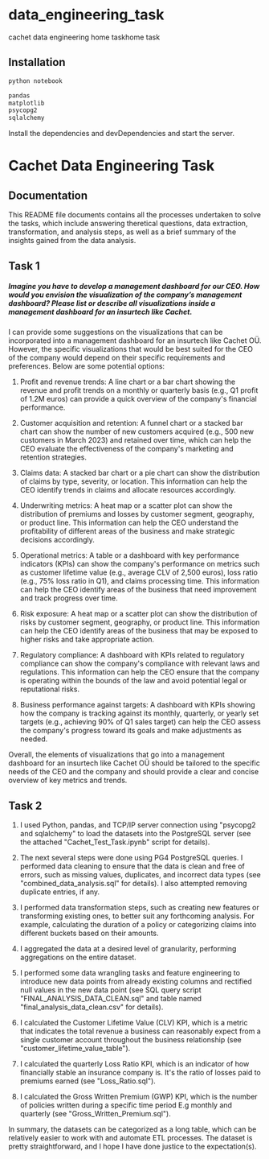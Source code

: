 # data_engineering_task
cachet  data engineering home taskhome task


## Installation
```sh
python notebook

pandas
matplotlib
psycopg2
sqlalchemy
```

Install the dependencies and devDependencies and start the server.


# Cachet Data Engineering Task

## Documentation

This README file documents contains all the processes undertaken to solve the tasks, which include answering theretical questions, data extraction, transformation, and analysis steps, as well as a brief summary of the insights gained from the data analysis.

## Task 1

##### Imagine you have to develop a management dashboard for our CEO. How would you envision the visualization of the company’s management dashboard? Please list or describe all visualizations inside a management dashboard for an insurtech like Cachet.

I can provide some suggestions on the visualizations that can be incorporated into a management dashboard for an insurtech like Cachet OÜ. However, the specific visualizations that would be best suited for the CEO of the company would depend on their specific requirements and preferences. Below are some potential options:

1. Profit and revenue trends: A line chart or a bar chart showing the revenue and profit trends on a monthly or quarterly basis (e.g., Q1 profit of 1.2M euros) can provide a quick overview of the company's financial performance.

2. Customer acquisition and retention: A funnel chart or a stacked bar chart can show the number of new customers acquired (e.g., 500 new customers in March 2023) and retained over time, which can help the CEO evaluate the effectiveness of the company's marketing and retention strategies.

3. Claims data: A stacked bar chart or a pie chart can show the distribution of claims by type, severity, or location. This information can help the CEO identify trends in claims and allocate resources accordingly.

4. Underwriting metrics: A heat map or a scatter plot can show the distribution of premiums and losses by customer segment, geography, or product line. This information can help the CEO understand the profitability of different areas of the business and make strategic decisions accordingly.

5. Operational metrics: A table or a dashboard with key performance indicators (KPIs) can show the company's performance on metrics such as customer lifetime value (e.g., average CLV of 2,500 euros), loss ratio (e.g., 75% loss ratio in Q1), and claims processing time. This information can help the CEO identify areas of the business that need improvement and track progress over time.

6. Risk exposure: A heat map or a scatter plot can show the distribution of risks by customer segment, geography, or product line. This information can help the CEO identify areas of the business that may be exposed to higher risks and take appropriate action.

7. Regulatory compliance: A dashboard with KPIs related to regulatory compliance can show the company's compliance with relevant laws and regulations. This information can help the CEO ensure that the company is operating within the bounds of the law and avoid potential legal or reputational risks.

8. Business performance against targets: A dashboard with KPIs showing how the company is tracking against its monthly, quarterly, or yearly set targets (e.g., achieving 90% of Q1 sales target) can help the CEO assess the company's progress toward its goals and make adjustments as needed.

Overall, the elements of visualizations that go into a management dashboard for an insurtech like Cachet OÜ should be tailored to the specific needs of the CEO and the company and should provide a clear and concise overview of key metrics and trends.


## Task 2
1. I used Python, pandas, and TCP/IP server connection using "psycopg2 and sqlalchemy" to load the datasets into the PostgreSQL server (see the attached "Cachet_Test_Task.ipynb" script for details).

2. The next several steps were done using PG4 PostgreSQL queries. I performed data cleaning to ensure that the data is clean and free of errors, such as missing values, duplicates, and incorrect data types (see "combined_data_analysis.sql" for details). I also attempted removing duplicate entries, if any.

3. I performed data transformation steps, such as creating new features or transforming existing ones, to better suit any forthcoming analysis. For example, calculating the duration of a policy or categorizing claims into different buckets based on their amounts.

4. I aggregated the data at a desired level of granularity, performing aggregations on the entire dataset.

5. I performed some data wrangling tasks and feature engineering to introduce new data points from already existing columns and rectified null values in the new data point (see SQL query script "FINAL_ANALYSIS_DATA_CLEAN.sql" and table named "final_analysis_data_clean.csv" for details).

6. I calculated the Customer Lifetime Value (CLV) KPI, which is a metric that indicates the total revenue a business can reasonably expect from a single customer account throughout the business relationship (see "customer_lifetime_value_table").

7. I calculated the quarterly Loss Ratio KPI, which is an indicator of how financially stable an insurance company is. It's the ratio of losses paid to premiums earned (see "Loss_Ratio.sql").

8. I calculated the Gross Written Premium (GWP) KPI, which is the number of policies written during a specific time period E.g monthly and quarterly (see "Gross_Written_Premium.sql").

In summary, the datasets can be categorized as a long table, which can be relatively easier to work with and automate ETL processes. The dataset is pretty straightforward, and I hope I have done justice to the expectation(s).
